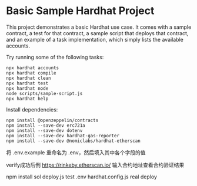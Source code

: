 # Basic Sample Hardhat Project

This project demonstrates a basic Hardhat use case. It comes with a sample contract, a test for that contract, a sample script that deploys that contract, and an example of a task implementation, which simply lists the available accounts.

Try running some of the following tasks:

```shell
npx hardhat accounts
npx hardhat compile
npx hardhat clean
npx hardhat test
npx hardhat node
node scripts/sample-script.js
npx hardhat help
```

Install dependencies:
```shell
npm install @openzeppelin/contracts
npm install --save-dev erc721a 
npm install --save-dev dotenv
npm install --save-dev hardhat-gas-reporter
npm install --save-dev @nomiclabs/hardhat-etherscan
```

将 .env.example 重命名为 .env，然后填入其中各个字段的值

verify成功后倒 https://rinkeby.etherscan.io/ 输入合约地址查看合约验证结果

npm install
sol
deploy.js
test
.env
hardhat.config.js
real deploy